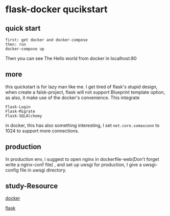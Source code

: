 # flask-docker qucikstart

## quick start


```
first: get docker and docker-compose
then: run
docker-compose up
```

Then you can see The Hello world from docker in localhost:80

## more 

this quickstart is for lazy man like me. I get tired of flask's  stupid design, when create a falsk-project, flask will not support Blueprint template option, as also, it make use of the docker's convenience. This integrate 

```
Flask-Login
Flask-Migrate
Flask-SQLAlchemy
```

in docker, this has also something interesting, I set `net.core.somaxconn` to 1024 to support more connections.

## production

In production env, i suggest to open nginx in dockerfile-web(Don't forget write a nginx-conf file) , and set up uwsgi for production, I give a uwsgi-config file in uwsgi directory.

## study-Resource

[docker](https://docs.docker.com)

[flask](http://flask.pocoo.org)

